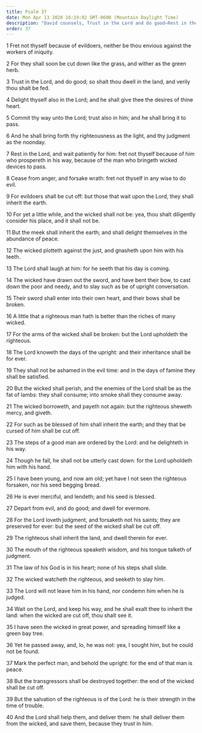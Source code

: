 ```yaml
---
title: Psalm 37
date: Mon Apr 13 2020 16:19:02 GMT-0600 (Mountain Daylight Time)
description: "David counsels, Trust in the Lord and do good—Rest in the Lord and wait patiently for Him—Cease from anger and forsake wrath—The meek will inherit the earth—The Lord loves justice and does not forsake His Saints."
order: 37
---
```


1 Fret not thyself because of evildoers, neither be thou envious against the workers of iniquity.

2 For they shall soon be cut down like the grass, and wither as the green herb.

3 Trust in the Lord, and do good; so shalt thou dwell in the land, and verily thou shalt be fed.

4 Delight thyself also in the Lord; and he shall give thee the desires of thine heart.

5 Commit thy way unto the Lord; trust also in him; and he shall bring it to pass.

6 And he shall bring forth thy righteousness as the light, and thy judgment as the noonday.

7 Rest in the Lord, and wait patiently for him: fret not thyself because of him who prospereth in his way, because of the man who bringeth wicked devices to pass.

8 Cease from anger, and forsake wrath: fret not thyself in any wise to do evil.

9 For evildoers shall be cut off: but those that wait upon the Lord, they shall inherit the earth.

10 For yet a little while, and the wicked shall not be: yea, thou shalt diligently consider his place, and it shall not be.

11 But the meek shall inherit the earth; and shall delight themselves in the abundance of peace.

12 The wicked plotteth against the just, and gnasheth upon him with his teeth.

13 The Lord shall laugh at him: for he seeth that his day is coming.

14 The wicked have drawn out the sword, and have bent their bow, to cast down the poor and needy, and to slay such as be of upright conversation.

15 Their sword shall enter into their own heart, and their bows shall be broken.

16 A little that a righteous man hath is better than the riches of many wicked.

17 For the arms of the wicked shall be broken: but the Lord upholdeth the righteous.

18 The Lord knoweth the days of the upright: and their inheritance shall be for ever.

19 They shall not be ashamed in the evil time: and in the days of famine they shall be satisfied.

20 But the wicked shall perish, and the enemies of the Lord shall be as the fat of lambs: they shall consume; into smoke shall they consume away.

21 The wicked borroweth, and payeth not again: but the righteous sheweth mercy, and giveth.

22 For such as be blessed of him shall inherit the earth; and they that be cursed of him shall be cut off.

23 The steps of a good man are ordered by the Lord: and he delighteth in his way.

24 Though he fall, he shall not be utterly cast down: for the Lord upholdeth him with his hand.

25 I have been young, and now am old; yet have I not seen the righteous forsaken, nor his seed begging bread.

26 He is ever merciful, and lendeth; and his seed is blessed.

27 Depart from evil, and do good; and dwell for evermore.

28 For the Lord loveth judgment, and forsaketh not his saints; they are preserved for ever: but the seed of the wicked shall be cut off.

29 The righteous shall inherit the land, and dwell therein for ever.

30 The mouth of the righteous speaketh wisdom, and his tongue talketh of judgment.

31 The law of his God is in his heart; none of his steps shall slide.

32 The wicked watcheth the righteous, and seeketh to slay him.

33 The Lord will not leave him in his hand, nor condemn him when he is judged.

34 Wait on the Lord, and keep his way, and he shall exalt thee to inherit the land: when the wicked are cut off, thou shalt see it.

35 I have seen the wicked in great power, and spreading himself like a green bay tree.

36 Yet he passed away, and, lo, he was not: yea, I sought him, but he could not be found.

37 Mark the perfect man, and behold the upright: for the end of that man is peace.

38 But the transgressors shall be destroyed together: the end of the wicked shall be cut off.

39 But the salvation of the righteous is of the Lord: he is their strength in the time of trouble.

40 And the Lord shall help them, and deliver them: he shall deliver them from the wicked, and save them, because they trust in him.
